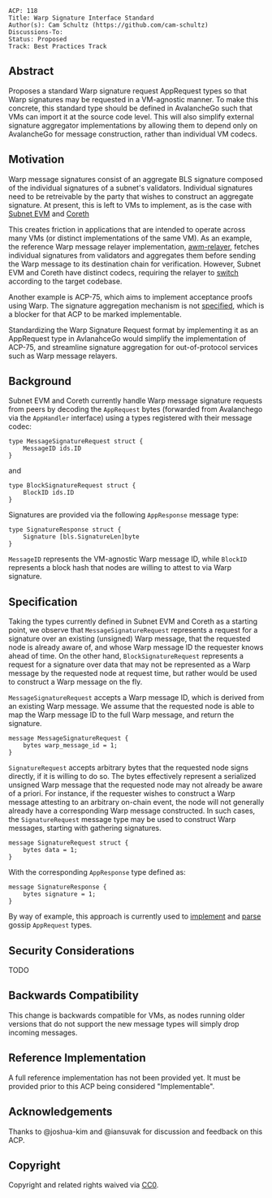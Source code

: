 ```text
ACP: 118
Title: Warp Signature Interface Standard
Author(s): Cam Schultz (https://github.com/cam-schultz)
Discussions-To: 
Status: Proposed
Track: Best Practices Track
```

## Abstract

Proposes a standard Warp signature request AppRequest types so that Warp signatures may be requested in a VM-agnostic manner. To make this concrete, this standard type should be defined in AvalancheGo such that VMs can import it at the source code level. This will also simplify external signature aggregator implementations by allowing them to depend only on AvalancheGo for message construction, rather than individual VM codecs.

## Motivation

Warp message signatures consist of an aggregate BLS signature composed of the individual signatures of a subnet's validators. Individual signatures need to be retreivable by the party that wishes to construct an aggregate signature. At present, this is left to VMs to implement, as is the case with [Subnet EVM](https://github.com/ava-labs/subnet-evm/blob/v0.6.6/plugin/evm/message/signature_request.go#20) and [Coreth](https://github.com/ava-labs/coreth/blob/v0.13.6-rc.0/plugin/evm/message/signature_request.go#L20)

This creates friction in applications that are intended to operate across many VMs (or distinct implementations of the same VM). As an example, the reference Warp message relayer implementation, [awm-relayer](https://github.com/ava-labs/awm-relayer), fetches individual signatures from validators and aggregates them before sending the Warp message to its destination chain for verification. However, Subnet EVM and Coreth have distinct codecs, requiring the relayer to [switch](https://github.com/ava-labs/awm-relayer/blob/v1.4.0-rc.0/relayer/application_relayer.go#L372) according to the target codebase.

Another example is ACP-75, which aims to implement acceptance proofs using Warp. The signature aggregation mechanism is not [specified](https://github.com/avalanche-foundation/ACPs/blob/main/ACPs/75-acceptance-proofs/README.md#signature-aggregation), which is a blocker for that ACP to be marked implementable.

Standardizing the Warp Signature Request format by implementing it as an AppRequest type in AvlanahceGo would simplify the implementation of ACP-75, and streamline signature aggregation for out-of-protocol services such as Warp message relayers.

## Background
Subnet EVM and Coreth currently handle Warp message signature requests from peers by decoding the `AppRequest` bytes (forwarded from Avalanchego via the `AppHandler` interface) using a types registered with their message codec:

```
type MessageSignatureRequest struct {
	MessageID ids.ID
}
```
and
```
type BlockSignatureRequest struct {
	BlockID ids.ID
}
```

Signatures are provided via the following `AppResponse` message type:

```
type SignatureResponse struct {
	Signature [bls.SignatureLen]byte
}
```

`MessageID` represents the VM-agnostic Warp message ID, while `BlockID` represents a block hash that nodes are willing to attest to via Warp signature.

## Specification

Taking the types currently defined in Subnet EVM and Coreth as a starting point, we observe that `MessageSignatureRequest` represents a request for a signature over an existing (unsigned) Warp message, that the requested node is already aware of, and whose Warp message ID the requester knows ahead of time. On the other hand, `BlockSignatureRequest` represents a request for a signature over data that may not be represented as a Warp message by the requested node at request time, but rather would be used to construct a Warp message on the fly.

`MessageSignatureRequest` accepts a Warp message ID, which is derived from an existing Warp message. We assume that the requested node is able to map the Warp message ID to the full Warp message, and return the signature.

```
message MessageSignatureRequest {
	bytes warp_message_id = 1;
}
```

`SignatureRequest` accepts arbitrary bytes that the requested node signs directly, if it is willing to do so. The bytes effectively represent a serialized unsigned Warp message that the requested node may not already be aware of a priori. For instance, if the requester wishes to construct a Warp message attesting to an arbitrary on-chain event, the node will not generally already have a corresponding Warp message constructed. In such cases, the `SignatureRequest` message type may be used to construct Warp messages, starting with gathering signatures.

```
message SignatureRequest struct {
	bytes data = 1;
}
```

With the corresponding `AppResponse` type defined as:

```
message SignatureResponse {
    bytes signature = 1;
}
```

By way of example, this approach is currently used to [implement](https://github.com/ava-labs/avalanchego/blob/v1.11.10-status-removal/proto/sdk/sdk.proto#7) and [parse](https://github.com/ava-labs/avalanchego/blob/v1.11.10-status-removal/network/p2p/gossip/message.go#22) gossip `AppRequest` types.

## Security Considerations
TODO

## Backwards Compatibility
This change is backwards compatible for VMs, as nodes running older versions that do not support the new message types will simply drop incoming messages.

## Reference Implementation

A full reference implementation has not been provided yet. It must be provided prior to this ACP being considered "Implementable".

## Acknowledgements
Thanks to @joshua-kim and @iansuvak for discussion and feedback on this ACP.

## Copyright

Copyright and related rights waived via [CC0](https://creativecommons.org/publicdomain/zero/1.0/).